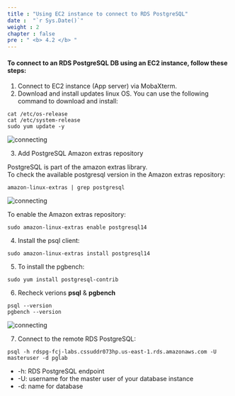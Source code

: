 ```yaml
---
title : "Using EC2 instance to connect to RDS PostgreSQL"
date :  "`r Sys.Date()`" 
weight : 2 
chapter : false
pre : " <b> 4.2 </b> "
---
```


#### To connect to an RDS PostgreSQL DB using an EC2 instance, follow these steps:

1. Connect to EC2 instance (App server) via MobaXterm.
2. Download and install updates linux OS.
 You can use the following command to download and install: 
 ```
 cat /etc/os-release 
 cat /etc/system-release
 sudo yum update -y

 ``` 
 ![connecting](/images/4/4-2/1.png)
 
 3. Add PostgreSQL Amazon extras repository

 PostgreSQL is part of the amazon extras library.\
 To check the available postgresql version in the Amazon extras repository:
 ``` 
 amazon-linux-extras | grep postgresql
 ```
 ![connecting](/images/4/4-2/3.png)

 To enable the Amazon extras repository:

 ``` 
 sudo amazon-linux-extras enable postgresql14
 ```

 4. Install the psql client:

 ``` sudo amazon-linux-extras install postgresql14 ```

 5. To install the pgbench:

 ``` sudo yum install postgresql-contrib ```

 6. Recheck verions **psql** & **pgbench**
```
psql --version
pgbench --version
```


  ![connecting](/images/4/4-2/5.png)

7. Connect to the remote RDS PostgreSQL:

```psql -h rdspg-fcj-labs.cssuddr073hp.us-east-1.rds.amazonaws.com -U masteruser -d pglab```

- -h: RDS PostgreSQL endpoint
- -U: username for the master user of your database instance
- -d: name for database 



